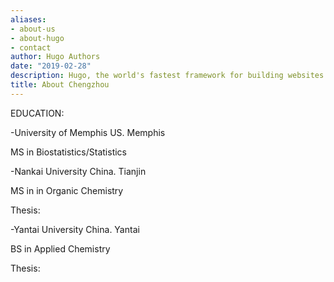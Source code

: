 ```yaml
---
aliases:
- about-us
- about-hugo
- contact
author: Hugo Authors
date: "2019-02-28"
description: Hugo, the world's fastest framework for building websites
title: About Chengzhou
---
```


EDUCATION:


-University of Memphis US. Memphis 


MS in Biostatistics/Statistics 

-Nankai University China. Tianjin

MS in in Organic Chemistry

Thesis:

-Yantai University China. Yantai

BS in Applied Chemistry

Thesis:







